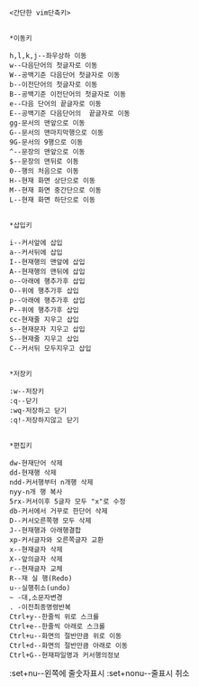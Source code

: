     <간단한 vim단축키>
 

	*이동키

    h,l,k,j--좌우상하 이동
    w--다음단어의 첫글자로 이동
    W--공백기준 다음단어 첫글자로 이동
    b--이전단어의 첫글자로 이동
    B--공백기준 이전단어의 첫글자로 이동
    e--다음 단어의 끝글자로 이동
    E--공백기준 다음단어의  끝글자로 이동
    gg-문서의 맨앞으로 이동
    G--문서의 맨마지막행으로 이동
    9G-문서의 9행으로 이동 
    ^--문장의 맨앞으로 이동
    $--문장의 맨뒤로 이동
    0--행의 처음으로 이동
    H--현재 화면 상단으로 이동
    M--현재 화면 중간단으로 이동
    L--현재 화면 하단으로 이동
 

	*삽입키

    i--커서앞에 삽입
    a--커서뒤에 삽입
    I--현재행의 맨앞에 삽입
    A--현재행의 맨뒤에 삽입
    o--아래에 행추가후 삽입
    O--위에 행추가후 삽입
    p--아래에 행추가후 삽입 
    P--위에 행추가후 삽입 
    cc-현재줄 지우고 삽입 
    s--현재문자 지우고 삽입 
    S--현재줄 지우고 삽입 
    C--커서뒤 모두지우고 삽입
 
 
	*저장키

    :w--저장키 
    :q--닫기
    :wq-저장하고 닫기
    :q!-저장하지않고 닫기

  
	*편집키

    dw-현재단어 삭제
    dd-현재행 삭제
    ndd-커서행부터 n개행 삭제
    nyy-n개 행 복사 
    5rx-커서이후 5글자 모두 "x"로 수정 
    db-커서에서 거꾸로 한단어 삭제
    D--커서오른쪽행 모두 삭제
    J--현재행과 아래행결합
    xp-커서글자와 오른쪽글자 교환
    x--현재글자 삭제
    X--앞의글자 삭제
    r--현재글자 교체 
    R--재 실 행(Redo)
    u--실행취소(undo)
    ~ -대,소문자변경 
    . -이전최종명령반복
    Ctrl+y--한줄씩 위로 스크롤
    Ctrl+e--한줄씩 아래로 스크롤 
    Ctrl+u--화면의 절반만큼 위로 이동 
    Ctrl+d--화면의 절반만큼 아래로 이동  
    Ctrl+G--현재파일명과 커서행의정보 
   :set+nu--왼쪽에 줄숫자표시
   :set+nonu--줄표시 취소  
  
